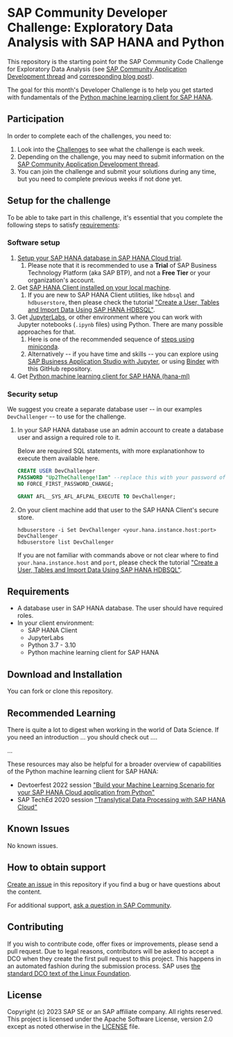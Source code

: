 # SAP Community Developer Challenge: Exploratory Data Analysis with SAP HANA and Python

This repository is the starting point for the SAP Community Code Challenge for Exploratory Data Analysis (see [SAP Community Application Development thread](...) and [corresponding blog post](...)). 

The goal for this month's Developer Challenge is to help you get started with fundamentals of the [Python machine learning client for SAP HANA](https://help.sap.com/doc/cd94b08fe2e041c2ba778374572ddba9/2022_4_QRC/en-US/hana_ml.html).

## Participation

In order to complete each of the challenges, you need to:

1. Look into the [Challenges](challenges.md) to see what the challenge is each week.
2. Depending on the challenge, you may need to submit information on the [SAP Community Application Development thread](https://groups.community.sap.com/t5/application-development/sap-community-code-challenge-let-s-set-sail-for-cloud-native/td-p/5748).
3. You can join the challenge and submit your solutions during any time, but you need to complete previous weeks if not done yet.

## Setup for the challenge

To be able to take part in this challenge, it's essential that you complete the following steps to satisfy [requirements](#requirements):

### Software setup
1. [Setup your SAP HANA database in SAP HANA Cloud trial](https://developers.sap.com/group.hana-cloud-get-started-1-trial.html). 
   1. Please note that it is recommended to use a **Trial** of SAP Business Technology Platform (aka SAP BTP), and not a **Free Tier** or your organization's account.
1. Get [SAP HANA Client installed on your local machine](https://developers.sap.com/tutorials/hana-clients-install.html).
   1. If you are new to SAP HANA Client utilities, like `hdbsql` and `hdbuserstore`, then please check the tutorial ["Create a User, Tables and Import Data Using SAP HANA HDBSQL"](https://developers.sap.com/tutorials/hana-clients-hdbsql.html).
1. Get [JupyterLabs](https://jupyterlab.readthedocs.io/en/stable/getting_started/installation.html), or other environment where you can work with Jupyter notebooks (`.ipynb` files) using Python. There are many possible approaches for that.
   1. Here is one of the recommended sequence of [steps using miniconda](setup/miniconda.md).
   2. Alternatively -- if you have time and skills -- you can explore using [SAP Business Application Studio with Jupyter](https://blogs.sap.com/2023/02/08/running-a-jupyter-notebook-in-sap-business-application-studio/), or using [Binder](https://mybinder.org/) with this GitHub repository.
1. Get [Python machine learning client for SAP HANA (hana-ml)](https://help.sap.com/doc/cd94b08fe2e041c2ba778374572ddba9/latest/en-US/Installation.html)

### Security setup
We suggest you create a separate database user -- in our examples `DevChallenger` -- to use for the challenge.

1. In your SAP HANA database use an admin account to create a database user and assign a required role to it.

   Below are required SQL statements, with more explanationhow to execute them available here.

   ```SQL
   CREATE USER DevChallenger 
   PASSWORD "Up2TheChallenge!Iam" --replace this with your password of choice!
   NO FORCE_FIRST_PASSWORD_CHANGE;

   GRANT AFL__SYS_AFL_AFLPAL_EXECUTE TO DevChallenger;
   ```

2. On your client machine add that user to the SAP HANA Client's secure store.
   ```shell
   hdbuserstore -i Set DevChallenger <your.hana.instance.host:port> DevChallenger
   hdbuserstore list DevChallenger
   ```

   If you are not familiar with commands above or not clear where to find `your.hana.instance.host` and `port`, please check the tutorial ["Create a User, Tables and Import Data Using SAP HANA HDBSQL"](https://developers.sap.com/tutorials/hana-clients-hdbsql.html).

## Requirements

* A database user in SAP HANA database. The user should have required roles.
* In your client environment:
   * SAP HANA Client
   * JupyterLabs
   * Python 3.7 - 3.10
   * Python machine learning client for SAP HANA

## Download and Installation

You can fork or clone this repository.

## Recommended Learning

There is quite a lot to digest when working in the world of Data Science. If you need an introduction ... you should check out ....

...

These resources may also be helpful for a broader overview of capabilities of the Python machine learning client for SAP HANA:
* Devtoerfest 2022 session ["Build your Machine Learning Scenario for your SAP HANA Cloud application from Python"](https://www.youtube.com/watch?v=CX38-95uBtc&t=138s&ab_channel=SAPDevelopers)
* SAP TechEd 2020 session ["Translytical Data Processing with SAP HANA Cloud"](https://youtu.be/fSiVmL4S00w)

## Known Issues

No known issues.

## How to obtain support

[Create an issue]() in this repository if you find a bug or have questions about the content.

For additional support, [ask a question in SAP Community](https://answers.sap.com/questions/ask.html?primaryTagId=73554900100700000996).

## Contributing

If you wish to contribute code, offer fixes or improvements, please send a pull request. Due to legal reasons, contributors will be asked to accept a DCO when they create the first pull request to this project. This happens in an automated fashion during the submission process. SAP uses [the standard DCO text of the Linux Foundation](https://developercertificate.org/).

## License

Copyright (c) 2023 SAP SE or an SAP affiliate company. All rights reserved. This project is licensed under the Apache Software License, version 2.0 except as noted otherwise in the [LICENSE](LICENSE) file.
